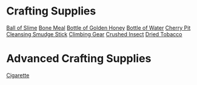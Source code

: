 <!-- TITLE: Crafting -->
<!-- SUBTITLE: General crafty things that might not require particularly talented hands -->

# Crafting Supplies

[Ball of Slime](ball-of-slime)
[Bone Meal](bone-meal)
[Bottle of Golden Honey](bottle-of-golden-honey)
[Bottle of Water](bottle-of-water)
[Cherry Pit](cherry-pit)
[Cleansing Smudge Stick](cleansing-smudge-stick)
[Climbing Gear](climbing-gear)
[Crushed Insect](crushed-insect)
[Dried Tobacco](dried-tobacco)




# Advanced Crafting Supplies

[Cigarette](cigarette)